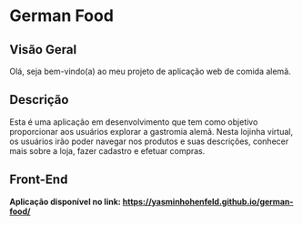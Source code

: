 # German Food

## Visão Geral
Olá, seja bem-vindo(a) ao meu projeto de aplicação web de comida alemã. 

## Descrição 
Esta é uma aplicação em desenvolvimento que tem como objetivo proporcionar aos usuários explorar a gastromia alemã. Nesta lojinha virtual, os usuários irão poder navegar nos produtos e suas descrições, conhecer mais sobre a loja, fazer cadastro e efetuar compras. 

## Front-End

**Aplicação disponível no link: https://yasminhohenfeld.github.io/german-food/**



